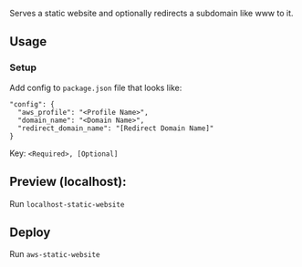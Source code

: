 Serves a static website and optionally redirects a subdomain like www to it.

## Usage

### Setup
Add config to `package.json` file that looks like:

```
"config": {
  "aws_profile": "<Profile Name>",
  "domain_name": "<Domain Name>",
  "redirect_domain_name": "[Redirect Domain Name]"
}
```

Key: `<Required>, [Optional]`

## Preview (localhost):
Run `localhost-static-website`

## Deploy
Run `aws-static-website`

